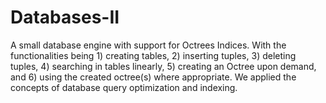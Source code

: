 # Databases-II
A small database engine with support for Octrees Indices. With the functionalities being 1) creating tables, 2) inserting tuples, 3) deleting tuples, 4) searching in tables linearly, 5) creating an Octree upon demand, and 6) using the created octree(s) where appropriate. We applied the concepts of database query optimization and indexing.
